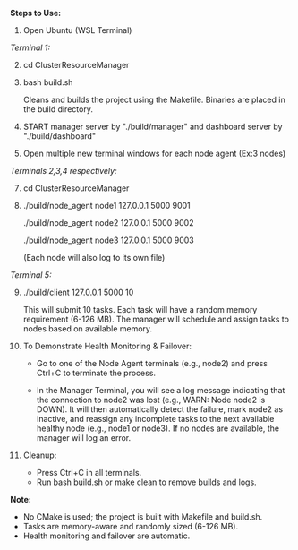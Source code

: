 **Steps to Use:**

1. Open Ubuntu (WSL Terminal)

*Terminal 1:*

2. cd ClusterResourceManager
3. bash build.sh
   
   Cleans and builds the project using the Makefile. Binaries are placed in the build directory.

5. START manager server by "./build/manager"
   and dashboard server by "./build/dashboard"
6. Open multiple new terminal windows for each node agent (Ex:3 nodes)

*Terminals 2,3,4 respectively:*

7. cd ClusterResourceManager
8. ./build/node_agent node1 127.0.0.1 5000 9001
   
   ./build/node_agent node2 127.0.0.1 5000 9002
   
   ./build/node_agent node3 127.0.0.1 5000 9003
   
   (Each node will also log to its own file)

*Terminal 5:*

9. ./build/client 127.0.0.1 5000 10
    
   This will submit 10 tasks. Each task will have a random memory requirement (6-126 MB). The manager will schedule and assign tasks to nodes based on available memory.

11. To Demonstrate Health Monitoring & Failover:
    - Go to one of the Node Agent terminals (e.g., node2) and press Ctrl+C to terminate the process.

    - In the Manager Terminal, you will see a log message indicating that the connection to node2 was lost (e.g., WARN: Node node2 is DOWN). It will then automatically detect the failure, mark node2 as inactive, and reassign any incomplete tasks to the next available healthy node (e.g., node1 or node3). If no nodes are available, the manager will log an error.

12. Cleanup:
    - Press Ctrl+C in all terminals.
    - Run bash build.sh or make clean to remove builds and logs.

**Note:**
- No CMake is used; the project is built with Makefile and build.sh.
- Tasks are memory-aware and randomly sized (6-126 MB).
- Health monitoring and failover are automatic.

